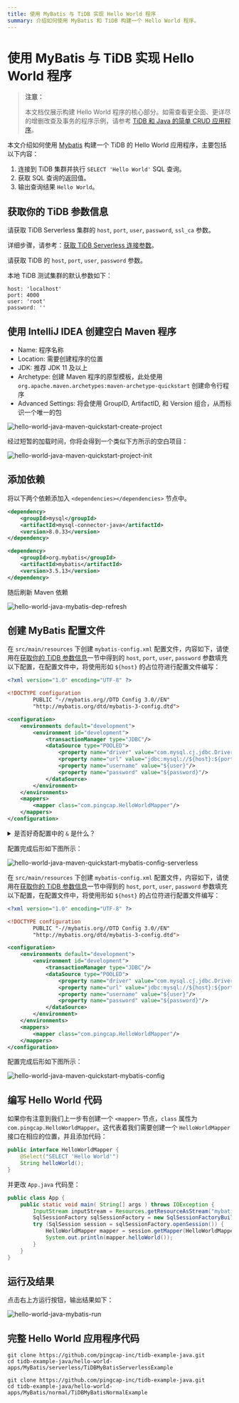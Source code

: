 ```yaml
---
title: 使用 MyBatis 与 TiDB 实现 Hello World 程序
summary: 介绍如何使用 MyBatis 和 TiDB 构建一个 Hello World 程序。
---
```


<!-- markdownlint-disable MD029 -->

# 使用 MyBatis 与 TiDB 实现 Hello World 程序

> **注意：**
>
> 本文档仅展示构建 Hello World 程序的核心部分。如需查看更全面、更详尽的增删改查及事务的程序示例，请参考 [TiDB 和 Java 的简单 CRUD 应用程序](/develop/dev-guide-sample-application-java.md)。

本文介绍如何使用 [Mybatis](https://mybatis.org/mybatis-3/index.html) 构建一个 TiDB 的 Hello World 应用程序，主要包括以下内容：

1. 连接到 TiDB 集群并执行 `SELECT 'Hello World'` SQL 查询。
2. 获取 SQL 查询的返回值。
3. 输出查询结果 `Hello World`。

## 获取你的 TiDB 参数信息

<SimpleTab groupId="deploy-platform">
<div label="使用 TiDB Serverless 集群" value="serverless">

请获取 TiDB Serverless 集群的 `host`, `port`, `user`, `password`, `ssl_ca` 参数。

详细步骤，请参考：[获取 TiDB Serverless 连接参数](https://docs.pingcap.com/tidbcloud/connect-via-standard-connection-serverless#obtain-tidb-serverless-connection-parameters)。

</div>

<div label="使用本地测试集群" value="local-test">

请获取 TiDB 的 `host`, `port`, `user`, `password` 参数。

本地 TiDB 测试集群的默认参数如下：

```properties
host: 'localhost'
port: 4000
user: 'root'
password: ''
```

</div>
</SimpleTab>

## 使用 IntelliJ IDEA 创建空白 Maven 程序

- Name: 程序名称
- Location: 需要创建程序的位置
- JDK: 推荐 JDK 11 及以上
- Archetype: 创建 Maven 程序的原型模板，此处使用 `org.apache.maven.archetypes:maven-archetype-quickstart` 创建命令行程序
- Advanced Settings: 将会使用 GroupID, ArtifactID, 和 Version 组合，从而标识一个唯一的包

![hello-world-java-maven-quickstart-create-project](/media/develop/hello-world-java-maven-quickstart-create-project.jpg)

经过短暂的加载时间，你将会得到一个类似下方所示的空白项目：

![hello-world-java-maven-quickstart-project-init](/media/develop/hello-world-java-maven-quickstart-project-init.jpg)

## 添加依赖

将以下两个依赖添加入 `<dependencies></dependencies>` 节点中。

```xml
<dependency>
    <groupId>mysql</groupId>
    <artifactId>mysql-connector-java</artifactId>
    <version>8.0.33</version>
</dependency>

<dependency>
    <groupId>org.mybatis</groupId>
    <artifactId>mybatis</artifactId>
    <version>3.5.13</version>
</dependency>
```

随后刷新 Maven 依赖

![hello-world-java-mybatis-dep-refresh](/media/develop/hello-world-java-mybatis-dep-refresh.jpg)

## 创建 MyBatis 配置文件

<SimpleTab groupId="deploy-platform">
<div label="使用 TiDB Serverless 集群" value="serverless">

在 `src/main/resources` 下创建 `mybatis-config.xml` 配置文件，内容如下，请使用在[获取你的 TiDB 参数信息](#获取你的-tidb-参数信息)一节中得到的 `host`, `port`, `user`, `password` 参数填充以下配置，在配置文件中，将使用形如 `${host}` 的占位符进行配置文件编写：

```xml
<?xml version="1.0" encoding="UTF-8" ?>

<!DOCTYPE configuration
        PUBLIC "-//mybatis.org//DTD Config 3.0//EN"
        "http://mybatis.org/dtd/mybatis-3-config.dtd">

<configuration>
    <environments default="development">
        <environment id="development">
            <transactionManager type="JDBC"/>
            <dataSource type="POOLED">
                <property name="driver" value="com.mysql.cj.jdbc.Driver"/>
                <property name="url" value="jdbc:mysql://${host}:${port}/test?sslMode=VERIFY_IDENTITY&amp;enabledTLSProtocols=TLSv1.2,TLSv1.3"/>
                <property name="username" value="${user}"/>
                <property name="password" value="${password}"/>
            </dataSource>
        </environment>
    </environments>
    <mappers>
        <mapper class="com.pingcap.HelloWorldMapper"/>
    </mappers>
</configuration>

```

<details>

<summary>是否好奇配置中的 <code>&amp;</code> 是什么？</summary>

这其实是一个转译字符，在 XML 文件里，你不应直接使用 `&`，因为这是一个特殊字符。你需要使用 `&amp;` 来替换 `&` 字符，从而让 XML 解析器正常解析你的字符串。类似的常见替换有：
>
> - `&`: `&amp;`
> - `<`: `&lt;`
> - `>`: `&gt;`
> - `"`: `&quot;`
> - `'`: `&apos;`

</details>

配置完成后形如下图所示：

![hello-world-java-maven-quickstart-mybatis-config-serverless](/media/develop/hello-world-java-maven-quickstart-mybatis-config-serverless.jpeg)

</div>

<div label="使用本地测试集群" value="local-test">

在 `src/main/resources` 下创建 `mybatis-config.xml` 配置文件，内容如下，请使用在[获取你的 TiDB 参数信息](#获取你的-tidb-参数信息)一节中得到的 `host`, `port`, `user`, `password` 参数填充以下配置，在配置文件中，将使用形如 `${host}` 的占位符进行配置文件编写：

```xml
<?xml version="1.0" encoding="UTF-8" ?>

<!DOCTYPE configuration
        PUBLIC "-//mybatis.org//DTD Config 3.0//EN"
        "http://mybatis.org/dtd/mybatis-3-config.dtd">

<configuration>
    <environments default="development">
        <environment id="development">
            <transactionManager type="JDBC"/>
            <dataSource type="POOLED">
                <property name="driver" value="com.mysql.cj.jdbc.Driver"/>
                <property name="url" value="jdbc:mysql://${host}:${port}/test"/>
                <property name="username" value="${user}"/>
                <property name="password" value="${password}"/>
            </dataSource>
        </environment>
    </environments>
    <mappers>
        <mapper class="com.pingcap.HelloWorldMapper"/>
    </mappers>
</configuration>
```

配置完成后形如下图所示：

![hello-world-java-maven-quickstart-mybatis-config](/media/develop/hello-world-java-maven-quickstart-mybatis-config.jpg)

</div>
</SimpleTab>

## 编写 Hello World 代码

如果你有注意到我们上一步有创建一个 `<mapper>` 节点，`class` 属性为 `com.pingcap.HelloWorldMapper`。这代表着我们需要创建一个 `HelloWorldMapper` 接口在相应的位置，并且添加代码：

```java
public interface HelloWorldMapper {
    @Select("SELECT 'Hello World'")
    String helloWorld();
}
```

并更改 `App.java` 代码至：

```java
public class App {
    public static void main( String[] args ) throws IOException {
        InputStream inputStream = Resources.getResourceAsStream("mybatis-config.xml");
        SqlSessionFactory sqlSessionFactory = new SqlSessionFactoryBuilder().build(inputStream);
        try (SqlSession session = sqlSessionFactory.openSession()) {
            HelloWorldMapper mapper = session.getMapper(HelloWorldMapper.class);
            System.out.println(mapper.helloWorld());
        }
    }
}

```

## 运行及结果

点击右上方运行按钮，输出结果如下：

![hello-world-java-mybatis-run](/media/develop/hello-world-java-mybatis-run.jpg)

## 完整 Hello World 应用程序代码

<SimpleTab groupId="deploy-platform">
<div label="TiDB Serverless 集群示例" value="serverless">

```shell
git clone https://github.com/pingcap-inc/tidb-example-java.git
cd tidb-example-java/hello-world-apps/MyBatis/serverless/TiDBMyBatisServerlessExample
```

</div>

<div label="使用本地测试集群示例" value="local-test">

```shell
git clone https://github.com/pingcap-inc/tidb-example-java.git
cd tidb-example-java/hello-world-apps/MyBatis/normal/TiDBMyBatisNormalExample
```

</div>
</SimpleTab>
